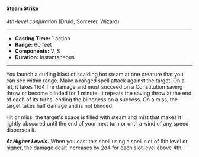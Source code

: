 #### Steam Strike
*4th-level conjuration* (Druid, Sorcerer, Wizard)
___
- **Casting Time:** 1 action 
- **Range:** 60 feet 
- **Components:** V, S 
- **Duration:** Instantaneous 
---
You launch a curling blast of scalding hot steam at one creature that you can see within range. Make a ranged spell attack against the target. On a hit, it takes 11d4 fire damage and must succeed on a Constitution saving throw or become blinded for 1 minute. It repeats the saving throw at the end of each of its turns, ending the blindness on a success. On a miss, the target takes half damage and is not blinded.

Hit or miss, the target's space is filled with steam and mist that makes it lightly obscured until the end of your next turn or until a wind of any speed disperses it. 

***At Higher Levels.*** When you cast this spell using a spell slot of 5th level or higher, the damage dealt increases by 2d4 for each slot level above 4th. 
